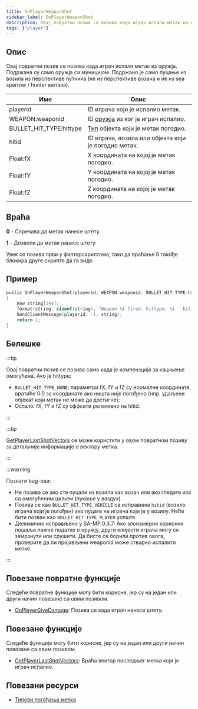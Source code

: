 ```yaml
---
title: OnPlayerWeaponShot
sidebar_label: OnPlayerWeaponShot
description: Овај повратни позив се позива када играч испали метак из оружја.
tags: ["player"]
---
```


## Опис

Овај повратни позив се позива када играч испали метак из оружја. Подржана су само оружја са муницијом. Подржано је само пуцање из возила из перспективе путника (не из перспективе возача и не из sea sparrow / hunter метака).

| Име                     | Опис                                                                           |
|-------------------------|--------------------------------------------------------------------------------|
| playerid                | ID играча који је испалио метак.                                               |
| WEAPON:weaponid         | ID [оружја](../resources/weaponids) из ког је играч испалио.                   |
| BULLET_HIT_TYPE:hittype | [Тип](../resources/bullethittypes) објекта који је метак погодио.              |
| hitid                   | ID играча, возила или објекта који је погодио метак.                           |
| Float:fX                | X координата на којој је метак погодио.                                        |
| Float:fY                | Y координата на којој је метак погодио.                                        |
| Float:fZ                | Z координата на којој је метак погодио.                                        |

## Враћа

**0** - Спречава да метак нанесе штету.

**1** - Дозволи да метак нанесе штету.

Увек се позива први у филтерскриптама, тако да враћање 0 такође блокира друге скрипте да га виде.

## Пример

```c
public OnPlayerWeaponShot(playerid, WEAPON:weaponid, BULLET_HIT_TYPE:hittype, hitid, Float:fX, Float:fY, Float:fZ)
{
    new string[144];
    format(string, sizeof(string), "Weapon %i fired. hittype: %i   hitid: %i   pos: %f, %f, %f", weaponid, hittype, hitid, fX, fY, fZ);
    SendClientMessage(playerid, -1, string);
    return 1;
}
```

## Белешке

:::tip

Овај повратни позив се позива само када је компензција за кашњење омогућена. Ако је hittype:

- `BULLET_HIT_TYPE_NONE`: параметри fX, fY и fZ су нормалне координате, вратиће 0.0 за координате ако ништа није погођено (нпр. удаљени објекат који метак не може да достигне);
- Остало: fX, fY и fZ су оффсети релативно на hitid.

:::

:::tip

[GetPlayerLastShotVectors](../functions/GetPlayerLastShotVectors) се може користити у овом повратном позиву за детаљније информације о вектору метка.

:::

:::warning

Познати bug-ови:

- Не позива се ако сте пуцали из возила као возач или ако гледате иза са омогућеним циљем (пукање у ваздух).
- Позива се као `BULLET_HIT_TYPE_VEHICLE` са исправним `hitid` (возило играча који је погођен) ако пуцате на играча који је у возилу. Неће бити позван као `BULLET_HIT_TYPE_PLAYER` уопште.
- Делимично исправљено у SA-MP 0.3.7: Ако злонамерни корисник пошаље лажне податке о оружју, други клијенти играча могу се замрзнути или срушити. Да бисте се борили против овога, проверите да ли пријављени weaponid може стварно испалити метке.

:::

## Повезане повратне функције

Следеће повратне функције могу бити корисне, јер су на један или други начин повезане са овим позивом.

- [OnPlayerGiveDamage](OnPlayerGiveDamage): Позива се када играч нанесе штету.

## Повезане функције

Следеће функције могу бити корисне, јер су на један или други начин повезане са овим позивом.

- [GetPlayerLastShotVectors](../functions/GetPlayerLastShotVectors): Враћа вектор последњег метка који је играч испалио.

## Повезани ресурси

- [Типови погађања метка](../resources/bullethittypes)
